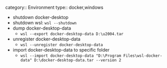 category:: Environment
type:: docker,windows

- shutdown docker-desktop
- shutdown wsl: `wsl --shutdown`
- dump docker-desktop-data
	- `wsl --export docker-desktop-data D:\u2004.tar`
- unregister docker-desktop-data
	- `wsl --unregister docker-desktop-data`
- import docker-desktop-data to specific folder
	- `wsl --import docker-desktop-data "D:\Program Files\wsl-docker-data" D:\docker-desktop-data.tar --version 2`